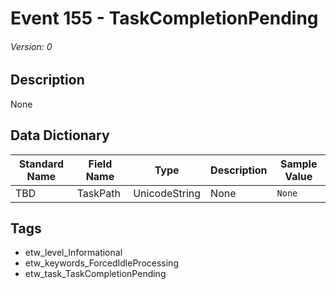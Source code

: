 # Event 155 - TaskCompletionPending
###### Version: 0

## Description
None

## Data Dictionary
|Standard Name|Field Name|Type|Description|Sample Value|
|---|---|---|---|---|
|TBD|TaskPath|UnicodeString|None|`None`|

## Tags
* etw_level_Informational
* etw_keywords_ForcedIdleProcessing
* etw_task_TaskCompletionPending